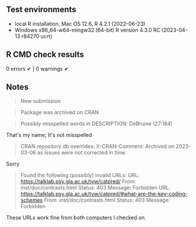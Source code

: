 ## Test environments

* local R installation, Mac OS 12.6, R 4.2.1 (2022-06-23)
* Windows x86_64-w64-mingw32 (64-bit) R version 4.3.0 RC (2023-04-13 r84270 ucrt)


## R CMD check results

0 errors ✔ | 0 warnings ✔ 

## Notes

> New submission

> Package was archived on CRAN

> Possibly misspelled words in DESCRIPTION:
>   DeBruine (27:184)

That's my name; It's not misspelled

> CRAN repository db overrides:
>  X-CRAN-Comment: Archived on 2023-03-06 as issues were not corrected in time.

Sorry

> Found the following (possibly) invalid URLs:
>   URL: https://talklab.psy.gla.ac.uk/tvw/catpred/
>     From: inst/doc/contrasts.html
>     Status: 403
>     Message: Forbidden
>   URL: https://talklab.psy.gla.ac.uk/tvw/catpred/#what-are-the-key-coding-schemes
>     From: inst/doc/contrasts.html
>     Status: 403
>     Message: Forbidden

These URLs work fine from both computers I checked on.